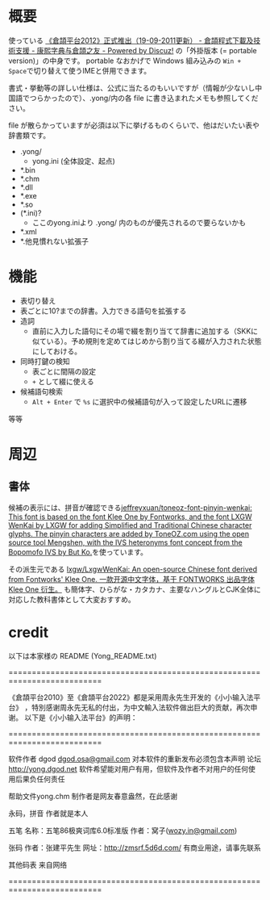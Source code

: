 # 概要
使っている [《倉頡平台2012》正式推出（19-09-2011更新） - 倉頡程式下載及技術支援 - 康熙字典与倉頡之友 - Powered by Discuz!](https://chinesecj.com/forum/forum.php?mod=viewthread&tid=2596) の「外掛版本 (= portable version)」の中身です。 portable なおかげで Windows 組み込みの `Win + Space`で切り替えて使うIMEと併用できます。

書式・挙動等の詳しい仕様は、公式に当たるのもいいですが（情報が少ないし中国語でつらかったので）、.yong/内の各 file に書き込まれたメモも参照してください。

file が散らかっていますが必須は以下に挙げるものくらいで、他はだいたい表や辞書類です。

- .yong/
	- yong.ini (全体設定、起点)
- *.bin
- *.chm
- *.dll
- *.exe
- *.so
- (*.ini)?
	- ここのyong.iniより .yong/ 内のものが優先されるので要らないかも
- *.xml
- *.他見慣れない拡張子


# 機能
- 表切り替え
- 表ごとに10?までの辞書。入力できる語句を拡張する
- 造詞
	- 直前に入力した語句にその場で綴を割り当てて辞書に追加する（SKKに似ている）。予め規則を定めてはじめから割り当てる綴が入力された状態にしておける。
- 同時打鍵の検知
	- 表ごとに間隔の設定
	- `+` として綴に使える
- 候補語句検索
	- `Alt + Enter` で `%s` に選択中の候補語句が入って設定したURLに遷移

等等

# 周辺

## 書体

候補の表示には、拼音が確認できる[jeffreyxuan/toneoz-font-pinyin-wenkai: This font is based on the font Klee One by Fontworks, and the font LXGW WenKai by LXGW for adding Simplified and Traditional Chinese character glyphs. The pinyin characters are added by ToneOZ.com using the open source tool Mengshen, with the IVS heteronyms font concept from the Bopomofo IVS by But Ko.](https://github.com/jeffreyxuan/toneoz-font-pinyin-wenkai)を使っています。

その派生元である [lxgw/LxgwWenKai: An open-source Chinese font derived from Fontworks' Klee One. 一款开源中文字体，基于 FONTWORKS 出品字体 Klee One 衍生。](https://github.com/lxgw/LxgwWenKai) も簡体字、ひらがな・カタカナ、主要なハングルとCJK全体に対応した教科書体として大変おすすめ。

# credit


以下は本家様の README (Yong_README.txt)

==========================================================================

《倉頡平台2010》至《倉頡平台2022》都是采用周永先生开发的《小小输入法平台》
，特別感谢周永先无私的付出，为中文輸入法软件做出巨大的贡献，再次申谢。
以下是《小小输入法平台》的声明：

==========================================================================

软件作者 dgod <dgod.osa@gmail.com>
对本软件的重新发布必须包含本声明
论坛 http://yong.dgod.net
软件希望能对用户有用，但软件及作者不对用户的任何使用后果负任何责任

帮助文件yong.chm		制作者是网友春意盎然，在此感谢

永码，拼音	作者就是本人

五笔				名称：五笔86极爽词库6.0标准版
						作者：窝子(wozy.in@gmail.com)

张码				作者：张建平先生
						网址：http://zmsrf.5d6d.com/
						有商业用途，请事先联系

其他码表		来自网络


==========================================================================
